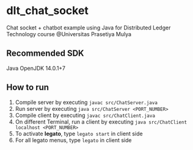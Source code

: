 # dlt_chat_socket
Chat socket + chatbot example using Java for Distributed Ledger Technology course @Universitas Prasetiya Mulya

## Recommended SDK
Java OpenJDK 14.0.1+7

## How to run
1. Compile server by executing `javac src/ChatServer.java`
2. Run server by executing `java src/ChatServer <PORT_NUMBER>`
3. Compile client by executing `javac src/ChatClient.java`
4. On different Terminal, run a client by executing `java src/ChatClient localhost <PORT_NUMBER>`
5. To activate <strong>legato</strong>, type `legato start` in client side
6. For all legato menus, type `legato` in client side
